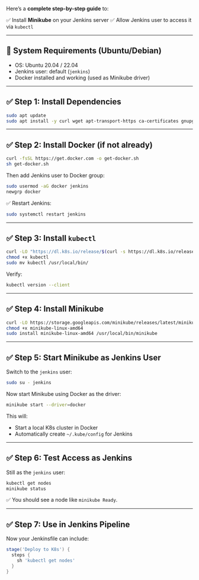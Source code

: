 Here’s a **complete step-by-step guide** to:

✅ Install **Minikube** on your Jenkins server
✅ Allow Jenkins user to access it via `kubectl`

---

## 🧱 System Requirements (Ubuntu/Debian)

* OS: Ubuntu 20.04 / 22.04
* Jenkins user: default (`jenkins`)
* Docker installed and working (used as Minikube driver)

---

## ✅ Step 1: Install Dependencies

```bash
sudo apt update
sudo apt install -y curl wget apt-transport-https ca-certificates gnupg
```

---

## ✅ Step 2: Install Docker (if not already)

```bash
curl -fsSL https://get.docker.com -o get-docker.sh
sh get-docker.sh
```

Then add Jenkins user to Docker group:

```bash
sudo usermod -aG docker jenkins
newgrp docker
```

✅ Restart Jenkins:

```bash
sudo systemctl restart jenkins
```

---

## ✅ Step 3: Install `kubectl`

```bash
curl -LO "https://dl.k8s.io/release/$(curl -s https://dl.k8s.io/release/stable.txt)/bin/linux/amd64/kubectl"
chmod +x kubectl
sudo mv kubectl /usr/local/bin/
```

Verify:

```bash
kubectl version --client
```

---

## ✅ Step 4: Install Minikube

```bash
curl -LO https://storage.googleapis.com/minikube/releases/latest/minikube-linux-amd64
chmod +x minikube-linux-amd64
sudo install minikube-linux-amd64 /usr/local/bin/minikube
```

---

## ✅ Step 5: Start Minikube as Jenkins User

Switch to the `jenkins` user:

```bash
sudo su - jenkins
```

Now start Minikube using Docker as the driver:

```bash
minikube start --driver=docker
```

This will:

* Start a local K8s cluster in Docker
* Automatically create `~/.kube/config` for Jenkins

---

## ✅ Step 6: Test Access as Jenkins

Still as the `jenkins` user:

```bash
kubectl get nodes
minikube status
```

✅ You should see a node like `minikube Ready`.

---

## ✅ Step 7: Use in Jenkins Pipeline

Now your Jenkinsfile can include:

```groovy
stage('Deploy to K8s') {
  steps {
    sh 'kubectl get nodes'
  }
}
```


